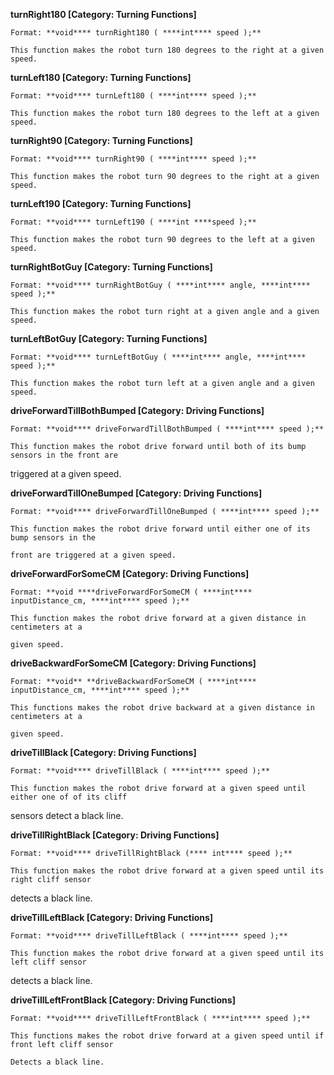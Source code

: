 **turnRight180	[Category: Turning Functions]**

	Format: **void**** turnRight180 ( ****int**** speed );**

	This function makes the robot turn 180 degrees to the right at a given speed.

**turnLeft180	[Category: Turning Functions]**

	Format: **void**** turnLeft180 ( ****int**** speed );**

	This function makes the robot turn 180 degrees to the left at a given speed.

**turnRight90	[Category: Turning Functions]**

	Format: **void**** turnRight90 ( ****int**** speed );**

	This function makes the robot turn 90 degrees to the right at a given speed.

**turnLeft190	[Category: Turning Functions]**

	Format: **void**** turnLeft190 ( ****int ****speed );**

	This function makes the robot turn 90 degrees to the left at a given speed.

**turnRightBotGuy	[Category: Turning Functions]**

	Format: **void**** turnRightBotGuy ( ****int**** angle, ****int**** speed );**

	This function makes the robot turn right at a given angle and a given speed.

**turnLeftBotGuy	[Category: Turning Functions]**

	Format: **void**** turnLeftBotGuy ( ****int**** angle, ****int**** speed );**

	This function makes the robot turn left at a given angle and a given speed.

**driveForwardTillBothBumped	[Category: Driving Functions]**

	Format: **void**** driveForwardTillBothBumped ( ****int**** speed );**

	This function makes the robot drive forward until both of its bump sensors in the front are

triggered at a given speed.

**driveForwardTillOneBumped	[Category: Driving Functions]**

	Format: **void**** driveForwardTillOneBumped ( ****int**** speed );**

	This function makes the robot drive forward until either one of its bump sensors in the

	front are triggered at a given speed.

**driveForwardForSomeCM	[Category: Driving Functions]**

	Format: **void ****driveForwardForSomeCM ( ****int**** inputDistance_cm, ****int**** speed );**

	This function makes the robot drive forward at a given distance in centimeters at a

	given speed.

**driveBackwardForSomeCM	[Category: Driving Functions]**

	Format: **void** **driveBackwardForSomeCM ( ****int**** inputDistance_cm, ****int**** speed );**

	This functions makes the robot drive backward at a given distance in centimeters at a

	given speed.

**driveTillBlack	[Category: Driving Functions]**

	Format: **void**** driveTillBlack ( ****int**** speed );**

	This function makes the robot drive forward at a given speed until either one of of its cliff

sensors detect a black line.

**driveTillRightBlack	[Category: Driving Functions]**

	Format: **void**** driveTillRightBlack (**** int**** speed );**

	This function makes the robot drive forward at a given speed until its right cliff sensor 

detects a black line.

**driveTillLeftBlack	[Category: Driving Functions]**

	Format: **void**** driveTillLeftBlack ( ****int**** speed );**

	This function makes the robot drive forward at a given speed until its left cliff sensor 

detects a black line.

**driveTillLeftFrontBlack	[Category: Driving Functions]**

	Format: **void**** driveTillLeftFrontBlack ( ****int**** speed );**

	This functions makes the robot drive forward at a given speed until if front left cliff sensor

	Detects a black line.

